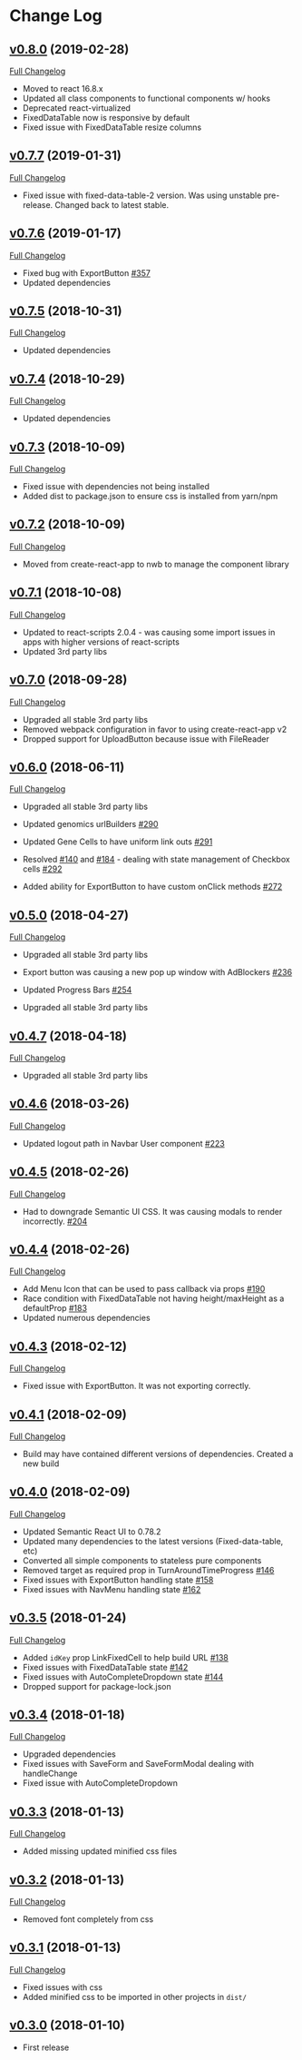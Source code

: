 # Change Log

## [v0.8.0](https://github.com/chopdgd/react-genomix/tree/v0.8.0) (2019-02-28)

[Full Changelog](https://github.com/chopdgd/react-genomix/compare/v0.7.7...v0.8.0)

- Moved to react 16.8.x
- Updated all class components to functional components w/ hooks
- Deprecated react-virtualized
- FixedDataTable now is responsive by default
- Fixed issue with FixedDataTable resize columns

## [v0.7.7](https://github.com/chopdgd/react-genomix/tree/v0.7.7) (2019-01-31)

[Full Changelog](https://github.com/chopdgd/react-genomix/compare/v0.7.6...v0.7.7)

- Fixed issue with fixed-data-table-2 version. Was using unstable pre-release. Changed back to latest stable.

## [v0.7.6](https://github.com/chopdgd/react-genomix/tree/v0.7.6) (2019-01-17)

[Full Changelog](https://github.com/chopdgd/react-genomix/compare/v0.7.5...v0.7.6)

- Fixed bug with ExportButton [#357](https://github.com/chopdgd/react-genomix/issues/357)
- Updated dependencies

## [v0.7.5](https://github.com/chopdgd/react-genomix/tree/v0.7.5) (2018-10-31)

[Full Changelog](https://github.com/chopdgd/react-genomix/compare/v0.7.4...v0.7.5)

- Updated dependencies

## [v0.7.4](https://github.com/chopdgd/react-genomix/tree/v0.7.4) (2018-10-29)

[Full Changelog](https://github.com/chopdgd/react-genomix/compare/v0.7.3...v0.7.4)

- Updated dependencies

## [v0.7.3](https://github.com/chopdgd/react-genomix/tree/v0.7.3) (2018-10-09)

[Full Changelog](https://github.com/chopdgd/react-genomix/compare/v0.7.2...v0.7.3)

- Fixed issue with dependencies not being installed
- Added dist to package.json to ensure css is installed from yarn/npm

## [v0.7.2](https://github.com/chopdgd/react-genomix/tree/v0.7.2) (2018-10-09)

[Full Changelog](https://github.com/chopdgd/react-genomix/compare/v0.7.1...v0.7.2)

- Moved from create-react-app to nwb to manage the component library

## [v0.7.1](https://github.com/chopdgd/react-genomix/tree/v0.7.1) (2018-10-08)

[Full Changelog](https://github.com/chopdgd/react-genomix/compare/v0.7.0...v0.7.1)

- Updated to react-scripts 2.0.4 - was causing some import issues in apps with higher versions of react-scripts
- Updated 3rd party libs

## [v0.7.0](https://github.com/chopdgd/react-genomix/tree/v0.7.0) (2018-09-28)

[Full Changelog](https://github.com/chopdgd/react-genomix/compare/v0.6.0...v0.7.0)

- Upgraded all stable 3rd party libs
- Removed webpack configuration in favor to using create-react-app v2
- Dropped support for UploadButton because issue with FileReader

## [v0.6.0](https://github.com/chopdgd/react-genomix/tree/v0.6.0) (2018-06-11)

[Full Changelog](https://github.com/chopdgd/react-genomix/compare/v0.5.0...v0.6.0)

- Upgraded all stable 3rd party libs

- Updated genomics urlBuilders [#290](https://github.com/chopdgd/react-genomix/pull/290)
- Updated Gene Cells to have uniform link outs [#291](https://github.com/chopdgd/react-genomix/pull/291)
- Resolved [#140](https://github.com/chopdgd/react-genomix/issues/140) and [#184](https://github.com/chopdgd/react-genomix/issues/184) - dealing with state management of Checkbox cells [#292](https://github.com/chopdgd/react-genomix/pull/292)
- Added ability for ExportButton to have custom onClick methods [#272](https://github.com/chopdgd/react-genomix/pull/272)

## [v0.5.0](https://github.com/chopdgd/react-genomix/tree/v0.5.0) (2018-04-27)

[Full Changelog](https://github.com/chopdgd/react-genomix/compare/v0.4.7...v0.5.0)

- Upgraded all stable 3rd party libs
- Export button was causing a new pop up window with AdBlockers [#236](https://github.com/chopdgd/react-genomix/issues/236)
- Updated Progress Bars [#254](https://github.com/chopdgd/react-genomix/issues/254)

- Upgraded all stable 3rd party libs

## [v0.4.7](https://github.com/chopdgd/react-genomix/tree/v0.4.7) (2018-04-18)

[Full Changelog](https://github.com/chopdgd/react-genomix/compare/v0.4.6...v0.4.7)

- Upgraded all stable 3rd party libs

## [v0.4.6](https://github.com/chopdgd/react-genomix/tree/v0.4.6) (2018-03-26)

[Full Changelog](https://github.com/chopdgd/react-genomix/compare/v0.4.5...v0.4.6)

- Updated logout path in Navbar User component [#223](https://github.com/chopdgd/react-genomix/issues/223)

## [v0.4.5](https://github.com/chopdgd/react-genomix/tree/v0.4.5) (2018-02-26)

[Full Changelog](https://github.com/chopdgd/react-genomix/compare/v0.4.4...v0.4.5)

- Had to downgrade Semantic UI CSS. It was causing modals to render incorrectly. [#204](https://github.com/chopdgd/react-genomix/issues/204)

## [v0.4.4](https://github.com/chopdgd/react-genomix/tree/v0.4.4) (2018-02-26)

[Full Changelog](https://github.com/chopdgd/react-genomix/compare/v0.4.3...v0.4.4)

- Add Menu Icon that can be used to pass callback via props [#190](https://github.com/chopdgd/react-genomix/issues/190)
- Race condition with FixedDataTable not having height/maxHeight as a defaultProp [#183](https://github.com/chopdgd/react-genomix/issues/183)
- Updated numerous dependencies

## [v0.4.3](https://github.com/chopdgd/react-genomix/tree/v0.4.3) (2018-02-12)

[Full Changelog](https://github.com/chopdgd/react-genomix/compare/v0.4.1...v0.4.3)

- Fixed issue with ExportButton. It was not exporting correctly.

## [v0.4.1](https://github.com/chopdgd/react-genomix/tree/v0.4.1) (2018-02-09)

[Full Changelog](https://github.com/chopdgd/react-genomix/compare/v0.4.0...v0.4.1)

- Build may have contained different versions of dependencies. Created a new build

## [v0.4.0](https://github.com/chopdgd/react-genomix/tree/v0.4.0) (2018-02-09)

[Full Changelog](https://github.com/chopdgd/react-genomix/compare/v0.3.5...v0.4.0)

- Updated Semantic React UI to 0.78.2
- Updated many dependencies to the latest versions (Fixed-data-table, etc)
- Converted all simple components to stateless pure components
- Removed target as required prop in TurnAroundTimeProgress [#146](https://github.com/chopdgd/react-genomix/issues/146)
- Fixed issues with ExportButton handling state [#158](https://github.com/chopdgd/react-genomix/issues/158)
- Fixed issues with NavMenu handling state [#162](https://github.com/chopdgd/react-genomix/issues/162)

## [v0.3.5](https://github.com/chopdgd/react-genomix/tree/v0.3.5) (2018-01-24)

[Full Changelog](https://github.com/chopdgd/react-genomix/compare/v0.3.4...v0.3.5)

- Added `idKey` prop LinkFixedCell to help build URL [#138](https://github.com/chopdgd/react-genomix/issues/138)
- Fixed issues with FixedDataTable state [#142](https://github.com/chopdgd/react-genomix/issues/142)
- Fixed issues with AutoCompleteDropdown state [#144](https://github.com/chopdgd/react-genomix/issues/144)
- Dropped support for package-lock.json

## [v0.3.4](https://github.com/chopdgd/react-genomix/tree/v0.3.4) (2018-01-18)

[Full Changelog](https://github.com/chopdgd/react-genomix/compare/v0.3.3...v0.3.4)

- Upgraded dependencies
- Fixed issues with SaveForm and SaveFormModal dealing with handleChange
- Fixed issue with AutoCompleteDropdown

## [v0.3.3](https://github.com/chopdgd/react-genomix/tree/v0.3.3) (2018-01-13)

[Full Changelog](https://github.com/chopdgd/react-genomix/compare/v0.3.2...v0.3.3)

- Added missing updated minified css files

## [v0.3.2](https://github.com/chopdgd/react-genomix/tree/v0.3.2) (2018-01-13)

[Full Changelog](https://github.com/chopdgd/react-genomix/compare/v0.3.1...v0.3.2)

- Removed font completely from css

## [v0.3.1](https://github.com/chopdgd/react-genomix/tree/v0.3.1) (2018-01-13)

[Full Changelog](https://github.com/chopdgd/react-genomix/compare/v0.3.0...v0.3.1)

- Fixed issues with css
- Added minified css to be imported in other projects in `dist/`

## [v0.3.0](https://github.com/chopdgd/react-genomix/tree/v0.3.0) (2018-01-10)

- First release
